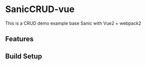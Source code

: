 SanicCRUD-vue
====

This is a CRUD demo example base Sanic with Vue2 + webpack2 


## Features


## Build Setup